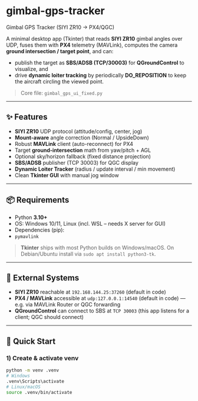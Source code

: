 # gimbal-gps-tracker
Gimbal GPS Tracker (SIYI ZR10 → PX4/QGC)

A minimal desktop app (Tkinter) that reads **SIYI ZR10** gimbal angles over UDP, fuses them with **PX4** telemetry (MAVLink), computes the camera **ground intersection / target point**, and can:

- publish the target as **SBS/ADSB (TCP/30003)** for **QGroundControl** to visualize, and
- drive **dynamic loiter tracking** by periodically **DO_REPOSITION** to keep the aircraft circling the viewed point.

> Core file: `gimbal_gps_ui_fixed.py`

---

## ✨ Features
- **SIYI ZR10** UDP protocol (attitude/config, center, jog)
- **Mount-aware** angle correction (Normal / UpsideDown)
- Robust **MAVLink** client (auto-reconnect) for PX4
- Target **ground-intersection** math from yaw/pitch + AGL
- Optional sky/horizon fallback (fixed distance projection)
- **SBS/ADSB** publisher (TCP 30003) for QGC display
- **Dynamic Loiter Tracker** (radius / update interval / min movement)
- Clean **Tkinter GUI** with manual jog window

---

## 📦 Requirements
- Python **3.10+**
- OS: Windows 10/11, Linux (incl. WSL – needs X server for GUI)
- Dependencies (pip):
- `pymavlink`

> **Tkinter** ships with most Python builds on Windows/macOS. On Debian/Ubuntu install via `sudo apt install python3-tk`.

---

## 🔌 External Systems
- **SIYI ZR10** reachable at `192.168.144.25:37260` (default in code)
- **PX4 / MAVLink** accessible at `udp:127.0.0.1:14540` (default in code) — e.g. via MAVLink Router or QGC forwarding
- **QGroundControl** can connect to SBS at `TCP 30003` (this app listens for a client; QGC should connect)

---

## 🚀 Quick Start

### 1) Create & activate venv
```bash
python -m venv .venv
# Windows
.venv\Scripts\activate
# Linux/macOS
source .venv/bin/activate
